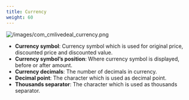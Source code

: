 ```yaml
---
title: Currency
weight: 60
---
```

![/images/com_cmlivedeal_currency.png](/images/com_cmlivedeal_currency.png)

*   **Currency symbol**: Currency symbol which is used for original price, discounted price and discounted value.
*   **Currency symbol’s position**: Where currency symbol is displayed, before or after amount.
*   **Currency decimals**: The number of decimals in currency.
*   **Decimal point**: The character which is used as decimal point.
*   **Thousands separator**: The character which is used as thousands separator.